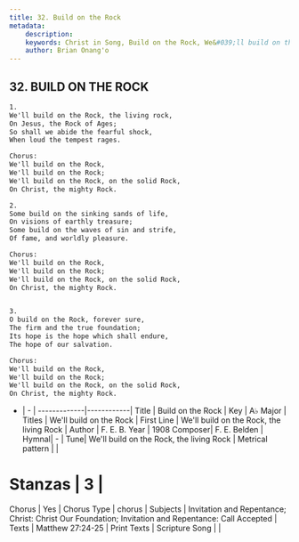 ```yaml
---
title: 32. Build on the Rock
metadata:
    description: 
    keywords: Christ in Song, Build on the Rock, We&#039;ll build on the Rock, the living Rock, We'll build on the Rock
    author: Brian Onang'o
---
```



## 32. BUILD ON THE ROCK

```txt
1.
We'll build on the Rock, the living rock,
On Jesus, the Rock of Ages;
So shall we abide the fearful shock,
When loud the tempest rages.

Chorus:
We'll build on the Rock,
We'll build on the Rock;
We'll build on the Rock, on the solid Rock,
On Christ, the mighty Rock.

2.
Some build on the sinking sands of life,
On visions of earthly treasure;
Some build on the waves of sin and strife,
Of fame, and worldly pleasure. 

Chorus:
We'll build on the Rock,
We'll build on the Rock;
We'll build on the Rock, on the solid Rock,
On Christ, the mighty Rock.


3.
O build on the Rock, forever sure,
The firm and the true foundation;
Its hope is the hope which shall endure,
The hope of our salvation. 

Chorus:
We'll build on the Rock,
We'll build on the Rock;
We'll build on the Rock, on the solid Rock,
On Christ, the mighty Rock.

```

- |   -  |
-------------|------------|
Title | Build on the Rock |
Key | A♭ Major |
Titles | We'll build on the Rock |
First Line | We&#039;ll build on the Rock, the living Rock |
Author | F. E. B.
Year | 1908
Composer| F. E. Belden |
Hymnal|  - |
Tune| We&#039;ll build on the Rock, the living Rock |
Metrical pattern | |
# Stanzas | 3 |
Chorus | Yes |
Chorus Type | chorus |
Subjects | Invitation and Repentance; Christ: Christ Our Foundation; Invitation and Repentance: Call Accepted |
Texts | Matthew 27:24-25 |
Print Texts | 
Scripture Song |  |
  
